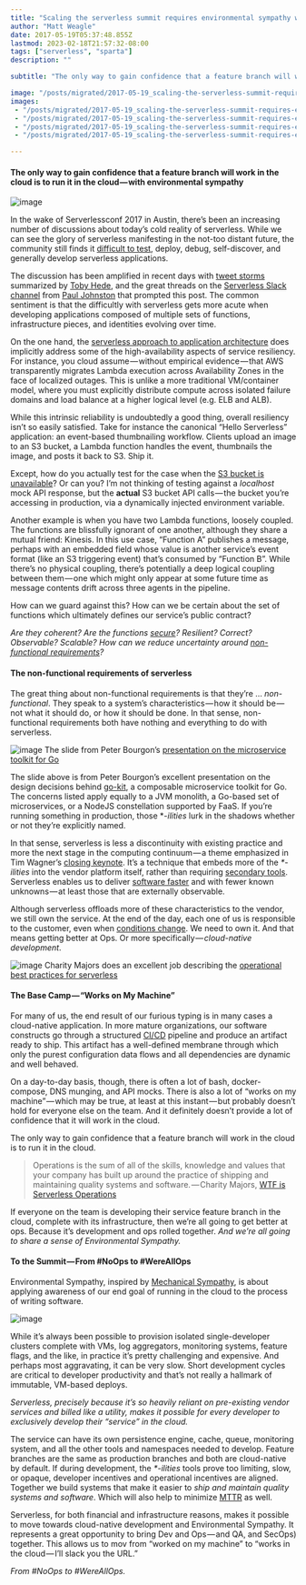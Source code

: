 ```yaml
---
title: "Scaling the serverless summit requires environmental sympathy with dev & ops"
author: "Matt Weagle"
date: 2017-05-19T05:37:48.855Z
lastmod: 2023-02-18T21:57:32-08:00
tags: ["serverless", "sparta"]
description: ""

subtitle: "The only way to gain confidence that a feature branch will work in the cloud is to run it in the cloud — with environmental sympathy"

image: "/posts/migrated/2017-05-19_scaling-the-serverless-summit-requires-environmental-sympathy-with-dev-ops/images/1.png"
images:
 - "/posts/migrated/2017-05-19_scaling-the-serverless-summit-requires-environmental-sympathy-with-dev-ops/images/1.png"
 - "/posts/migrated/2017-05-19_scaling-the-serverless-summit-requires-environmental-sympathy-with-dev-ops/images/2.png"
 - "/posts/migrated/2017-05-19_scaling-the-serverless-summit-requires-environmental-sympathy-with-dev-ops/images/3.png"
 - "/posts/migrated/2017-05-19_scaling-the-serverless-summit-requires-environmental-sympathy-with-dev-ops/images/4.png"

---
```


#### The only way to gain confidence that a feature branch will work in the cloud is to run it in the cloud — with environmental sympathy

![image](/posts/migrated/2017-05-19_scaling-the-serverless-summit-requires-environmental-sympathy-with-dev-ops/images/1.png#layoutTextWidth)


In the wake of Serverlessconf 2017 in Austin, there’s been an increasing number of discussions about today’s cold reality of serverless. While we can see the glory of serverless manifesting in the not-too distant future, the community still finds it [difficult to test](https://read.acloud.guru/testing-and-the-serverless-approach-495cef7495ea), deploy, debug, self-discover, and generally develop serverless applications.

The discussion has been amplified in recent days with [tweet storms](https://medium.com/@tobyhede/thoughts-on-the-serverless-development-experience-4023153757ee) summarized by [Toby Hede](https://medium.com/u/e14aa396c3c), and the great threads on the [Serverless Slack channel](http://wt-serverless-seattle.run.webtask.io/serverless-forum-signup?webtask_no_cache=1) from [Paul Johnston](https://medium.com/u/139b9858e816) that prompted this post. The common sentiment is that the difficultly with serverless gets more acute when developing applications composed of multiple sets of functions, infrastructure pieces, and identities evolving over time.

On the one hand, the [serverless approach to application architecture](https://read.acloud.guru/serverless-the-future-of-software-architecture-d4473ffed864) does implicitly address some of the high-availability aspects of service resiliency. For instance, you cloud assume — without empirical evidence — that AWS transparently migrates Lambda execution across Availability Zones in the face of localized outages. This is unlike a more traditional VM/container model, where you must explicitly distribute compute across isolated failure domains and load balance at a higher logical level (e.g. ELB and ALB).

While this intrinsic reliability is undoubtedly a good thing, overall resiliency isn’t so easily satisfied. Take for instance the canonical “Hello Serverless” application: an event-based thumbnailing workflow. Clients upload an image to an S3 bucket, a Lambda function handles the event, thumbnails the image, and posts it back to S3. Ship it.

Except, how do you actually test for the case when the [S3 bucket is unavailable](https://aws.amazon.com/message/41926/)? Or can you? I’m not thinking of testing against a _localhost_ mock API response, but the **actual** S3 bucket API calls — the bucket you’re accessing in production, via a dynamically injected environment variable.

Another example is when you have two Lambda functions, loosely coupled. The functions are blissfully ignorant of one another, although they share a mutual friend: Kinesis. In this use case, “Function A” publishes a message, perhaps with an embedded field whose value is another service’s event format (like an S3 triggering event) that’s consumed by “Function B”. While there’s no physical coupling, there’s potentially a deep logical coupling between them — one which might only appear at some future time as message contents drift across three agents in the pipeline.

How can we guard against this? How can we be certain about the set of functions which ultimately defines our service’s public contract?

_Are they coherent? Are the functions_ [_secure_](https://youtu.be/CiyUD_rI8D8?list=PLnwBrRU5CSTmruZzR8Z06j3pGglBZcdDr)_? Resilient? Correct? Observable? Scalable? How can we reduce uncertainty around_ [_non-functional requirements_](https://en.wikipedia.org/wiki/Non-functional_requirement)_?_

> [](https://twitter.com/mweagle/status/803070710578937856)


#### The non-functional requirements of serverless

The great thing about non-functional requirements is that they’re … _non-functional_. They speak to a system’s characteristics — how it should be — not what it should do, or how it should be done. In that sense, non-functional requirements both have nothing and everything to do with serverless.

![image](/posts/migrated/2017-05-19_scaling-the-serverless-summit-requires-environmental-sympathy-with-dev-ops/images/2.png#layoutTextWidth)
The slide from Peter Bourgon’s [presentation on the microservice toolkit for Go](https://speakerdeck.com/peterbourgon/go-plus-microservices-equals-go-kit?slide=23)



The slide above is from Peter Bourgon’s excellent presentation on the design decisions behind [go-kit](https://github.com/go-kit/kit), a composable microservice toolkit for Go. The concerns listed apply equally to a JVM monolith, a Go-based set of microservices, or a NodeJS constellation supported by FaaS. If you’re running something in production, those *-_ilities_ lurk in the shadows whether or not they’re explicitly named.

In that sense, serverless is less a discontinuity with existing practice and more the next stage in the computing continuum — a theme emphasized in Tim Wagner’s [closing keynote](https://youtu.be/7ytNQTgqUXY?list=PLnwBrRU5CSTmruZzR8Z06j3pGglBZcdDr). It’s a technique that embeds more of the _*-ilities_ into the vendor platform itself, rather than requiring [secondary tools](https://netflix.github.io/). Serverless enables us to deliver [software faster](https://youtu.be/9tD5dX6hW0w?list=PLnwBrRU5CSTmruZzR8Z06j3pGglBZcdDr) and with fewer known unknowns — at least those that are externally observable.

Although serverless offloads more of these characteristics to the vendor, we still own the service. At the end of the day, each one of us is responsible to the customer, even when [conditions change](https://medium.com/@contact_16315/firebase-costs-increased-by-7-000-81dc0a27271d). We need to own it. And that means getting better at Ops. Or more specifically — _cloud-native development_.

![image](/posts/migrated/2017-05-19_scaling-the-serverless-summit-requires-environmental-sympathy-with-dev-ops/images/3.png#layoutTextWidth)
Charity Majors does an excellent job describing the [operational best practices for serverless](https://charity.wtf/2016/05/31/operational-best-practices-serverless/)



#### The Base Camp — “Works on My Machine”

For many of us, the end result of our furious typing is in many cases a cloud-native application. In more mature organizations, our software constructs go through a structured [CI/CD](https://continuousdelivery.com/2014/02/visualizations-of-continuous-delivery/) pipeline and produce an artifact ready to ship. This artifact has a well-defined membrane through which only the purest configuration data flows and all dependencies are dynamic and well behaved.

On a day-to-day basis, though, there is often a lot of bash, docker-compose, DNS munging, and API mocks. There is also a lot of “works on my machine” — which may be true, at least at this instant — but probably doesn’t hold for everyone else on the team. And it definitely doesn’t provide a lot of confidence that it will work in the cloud.

The only way to gain confidence that a feature branch will work in the cloud is to run it in the cloud.
> Operations is the sum of all of the skills, knowledge and values that your company has built up around the practice of shipping and maintaining quality systems and software. — Charity Majors, [WTF is Serverless Operations](https://charity.wtf/2016/05/31/wtf-is-operations-serverless/)

If everyone on the team is developing their service feature branch in the cloud, complete with its infrastructure, then we’re all going to get better at ops. Because it’s development and ops rolled together. _And we’re all going to share a sense of Environmental Sympathy._

#### To the Summit — From #NoOps to #WereAllOps

Environmental Sympathy, inspired by [Mechanical Sympathy](https://www.infoq.com/presentations/mechanical-sympathy), is about applying awareness of our end goal of running in the cloud to the process of writing software.

![image](/posts/migrated/2017-05-19_scaling-the-serverless-summit-requires-environmental-sympathy-with-dev-ops/images/4.png#layoutTextWidth)


While it’s always been possible to provision isolated single-developer clusters complete with VMs, log aggregators, monitoring systems, feature flags, and the like, in practice it’s pretty challenging and expensive. And perhaps most aggravating, it can be very slow. Short development cycles are critical to developer productivity and that’s not really a hallmark of immutable, VM-based deploys.

_Serverless, precisely because it’s so heavily reliant on pre-existing vendor services and billed like a utility, makes it possible for every developer to exclusively develop their “service” in the cloud._

The service can have its own persistence engine, cache, queue, monitoring system, and all the other tools and namespaces needed to develop. Feature branches are the same as production branches and both are cloud-native by default. If during development, the _*-ilities_ tools prove too limiting, slow, or opaque, developer incentives and operational incentives are aligned. Together we build systems that make it easier to _ship and maintain quality systems and software_. Which will also help to minimize [MTTR](https://blog.heptio.com/perspective-on-multi-cloud-part-3-of-3-availability-and-multi-cloud-5018762d2702) as well.

Serverless, for both financial and infrastructure reasons, makes it possible to move towards cloud-native development and Environmental Sympathy. It represents a great opportunity to bring Dev and Ops — and QA, and SecOps) together. This allows us to mov from “worked on my machine” to “works in the cloud — I’ll slack you the URL.”

_From #NoOps to #WereAllOps._
